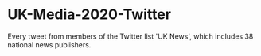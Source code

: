 # UK-Media-2020-Twitter
Every tweet from members of the Twitter list 'UK News', which includes 38 national news publishers.
